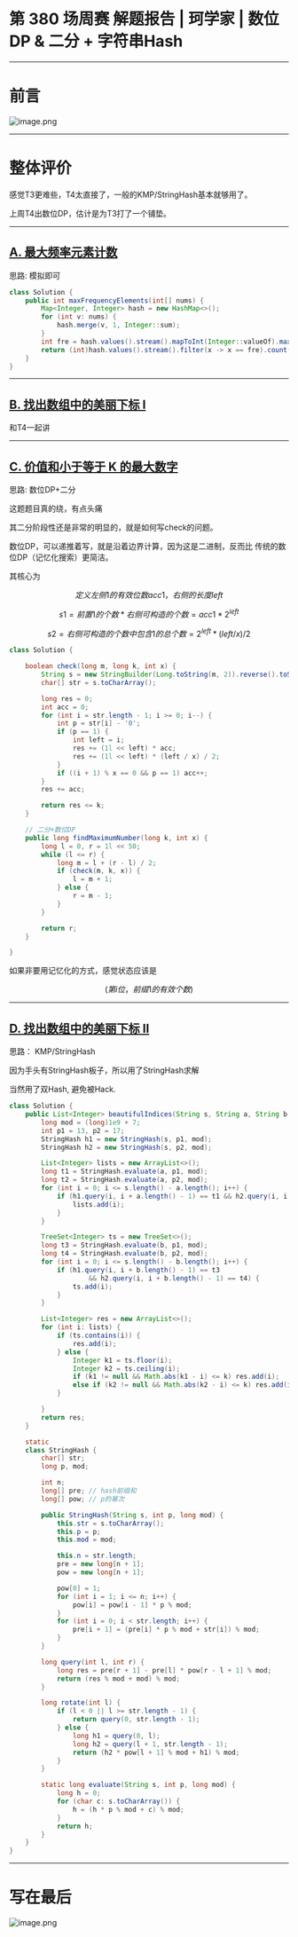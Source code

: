 

# 第 380 场周赛 解题报告 | 珂学家 | 数位DP & 二分 + 字符串Hash

---

# 前言

![image.png](https://pic.leetcode.cn/1705205234-jCpYmA-image.png)


---

# 整体评价

感觉T3更难些，T4太直接了，一般的KMP/StringHash基本就够用了。

上周T4出数位DP，估计是为T3打了一个铺垫。


---

## [A. 最大频率元素计数](https://leetcode.cn/contest/weekly-contest-380/problems/count-elements-with-maximum-frequency/)

思路: 模拟即可

```java []
class Solution {
    public int maxFrequencyElements(int[] nums) {
        Map<Integer, Integer> hash = new HashMap<>();
        for (int v: nums) {
            hash.merge(v, 1, Integer::sum);
        }
        int fre = hash.values().stream().mapToInt(Integer::valueOf).max().getAsInt();
        return (int)hash.values().stream().filter(x -> x == fre).count() * fre;
    }
}
```


---
## [B. 找出数组中的美丽下标 I](https://leetcode.cn/contest/weekly-contest-380/problems/find-beautiful-indices-in-the-given-array-i/)

和T4一起讲

---
## [C. 价值和小于等于 K 的最大数字](https://leetcode.cn/contest/weekly-contest-380/problems/maximum-number-that-sum-of-the-prices-is-less-than-or-equal-to-k/)

思路: 数位DP+二分

这题题目真的绕，有点头痛

其二分阶段性还是非常的明显的，就是如何写check的问题。

数位DP，可以递推着写，就是沿着边界计算，因为这是二进制，反而比 传统的数位DP（记忆化搜索）更简洁。

其核心为

$$定义左侧1的有效位数acc1，右侧的长度left$$

$$s1 = 前置1的个数  * 右侧可构造的个数 = acc1 * 2 ^ {left}$$

$$s2 = 右侧可构造的个数中包含1的总个数 = 2 ^ {left} * (left/x) / 2$$

```java []
class Solution {

    boolean check(long m, long k, int x) {
        String s = new StringBuilder(Long.toString(m, 2)).reverse().toString();
        char[] str = s.toCharArray();

        long res = 0;
        int acc = 0;
        for (int i = str.length - 1; i >= 0; i--) {
            int p = str[i] - '0';
            if (p == 1) {
                int left = i;
                res += (1l << left) * acc;
                res += (1l << left) * (left / x) / 2;
            }
            if ((i + 1) % x == 0 && p == 1) acc++;
        }
        res += acc;

        return res <= k;
    }

    // 二分+数位DP
    public long findMaximumNumber(long k, int x) {
        long l = 0, r = 1l << 50;
        while (l <= r) {
            long m = l + (r - l) / 2;
            if (check(m, k, x)) {
                l = m + 1;
            } else {
                r = m - 1;
            }
        }

        return r;
    }

}
```

如果非要用记忆化的方式，感觉状态应该是

$$(第i位，前缀1的有效个数)$$


---
## [D. 找出数组中的美丽下标 II](https://leetcode.cn/contest/weekly-contest-380/problems/find-beautiful-indices-in-the-given-array-ii/)

思路： KMP/StringHash

因为手头有StringHash板子，所以用了StringHash求解

当然用了双Hash, 避免被Hack.


```java []
class Solution {
    public List<Integer> beautifulIndices(String s, String a, String b, int k) {
        long mod = (long)1e9 + 7;
        int p1 = 13, p2 = 17;
        StringHash h1 = new StringHash(s, p1, mod);
        StringHash h2 = new StringHash(s, p2, mod);

        List<Integer> lists = new ArrayList<>();
        long t1 = StringHash.evaluate(a, p1, mod);
        long t2 = StringHash.evaluate(a, p2, mod);
        for (int i = 0; i <= s.length() - a.length(); i++) {
            if (h1.query(i, i + a.length() - 1) == t1 && h2.query(i, i + a.length() - 1) == t2) {
                lists.add(i);
            }
        }

        TreeSet<Integer> ts = new TreeSet<>();
        long t3 = StringHash.evaluate(b, p1, mod);
        long t4 = StringHash.evaluate(b, p2, mod);
        for (int i = 0; i <= s.length() - b.length(); i++) {
            if (h1.query(i, i + b.length() - 1) == t3
                    && h2.query(i, i + b.length() - 1) == t4) {
                ts.add(i);
            }
        }

        List<Integer> res = new ArrayList<>();
        for (int i: lists) {
            if (ts.contains(i)) {
                res.add(i);
            } else {
                Integer k1 = ts.floor(i);
                Integer k2 = ts.ceiling(i);
                if (k1 != null && Math.abs(k1 - i) <= k) res.add(i);
                else if (k2 != null && Math.abs(k2 - i) <= k) res.add(i);
            }

        }
        return res;
    }

    static
    class StringHash {
        char[] str;
        long p, mod;

        int n;
        long[] pre; // hash前缀和
        long[] pow; // p的幂次

        public StringHash(String s, int p, long mod) {
            this.str = s.toCharArray();
            this.p = p;
            this.mod = mod;

            this.n = str.length;
            pre = new long[n + 1];
            pow = new long[n + 1];

            pow[0] = 1;
            for (int i = 1; i <= n; i++) {
                pow[i] = pow[i - 1] * p % mod;
            }
            for (int i = 0; i < str.length; i++) {
                pre[i + 1] = (pre[i] * p % mod + str[i]) % mod;
            }
        }

        long query(int l, int r) {
            long res = pre[r + 1] - pre[l] * pow[r - l + 1] % mod;
            return (res % mod + mod) % mod;
        }

        long rotate(int l) {
            if (l < 0 || l >= str.length - 1) {
                return query(0, str.length - 1);
            } else {
                long h1 = query(0, l);
                long h2 = query(l + 1, str.length - 1);
                return (h2 * pow[l + 1] % mod + h1) % mod;
            }
        }

        static long evaluate(String s, int p, long mod) {
            long h = 0;
            for (char c: s.toCharArray()) {
                h = (h * p % mod + c) % mod;
            }
            return h;
        }
    }
}
```


---

# 写在最后


![image.png](https://pic.leetcode.cn/1705205212-bNkSVg-image.png)
